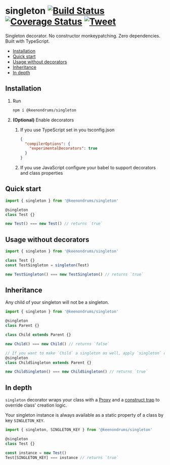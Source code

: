# singleton [![Build Status](https://travis-ci.org/keenondrums/singleton.svg?branch=master)](https://travis-ci.org/keenondrums/singleton) [![Coverage Status](https://coveralls.io/repos/github/keenondrums/singleton/badge.svg?branch=master)](https://coveralls.io/github/keenondrums/singleton?branch=master) [![Tweet](https://img.shields.io/twitter/url/http/shields.io.svg?style=social)](https://twitter.com/intent/tweet?text=Singleton.%20No%20constructor%20monkeypatching.%20Zero%20dependencies.%20Built%20with%20TypeScript.&url=https://github.com/keenondrums/singleton&hashtags=javascript,typescript,singleton,decorator)

Singleton decorator. No constructor monkeypatching. Zero dependencies. Built with TypeScript.

<!-- START doctoc generated TOC please keep comment here to allow auto update -->
<!-- DON'T EDIT THIS SECTION, INSTEAD RE-RUN doctoc TO UPDATE -->

- [Installation](#installation)
- [Quick start](#quick-start)
- [Usage without decorators](#usage-without-decorators)
- [Inheritance](#inheritance)
- [In depth](#in-depth)

<!-- END doctoc generated TOC please keep comment here to allow auto update -->

## Installation

1.  Run
    ```sh
    npm i @keenondrums/singleton
    ```
1.  **(Optional)** Enable decorators

    1. If you use TypeScript set in you tsconfig.json

       ```json
       {
         "compilerOptions": {
           "experimentalDecorators": true
         }
       }
       ```

    1. If you use JavaScript configure your babel to support decorators and class properties

## Quick start

```ts
import { singleton } from '@keenondrums/singleton'

@singleton
class Test {}

new Test() === new Test() // returns `true`
```

## Usage without decorators

```ts
import { singleton } from '@keenondrums/singleton'

class Test {}
const TestSingleton = singleton(Test)

new TestSingleton() === new TestSingleton() // returns `true`
```

## Inheritance

Any child of your singleton will not be a singleton.

```ts
import { singleton } from '@keenondrums/singleton'

@singleton
class Parent {}

class Child extends Parent {}

new Child() === new Child() // returns `false`

// If you want to make `Child` a singleton as well, apply `singleton` decorator directly to it
@singleton
class ChildSingleton extends Parent {}

new ChildSingleton() === new ChildSingleton() // returns `true`
```

## In depth

`singleton` decorator wraps your class with a [Proxy](https://developer.mozilla.org/en-US/docs/Web/JavaScript/Reference/Global_Objects/Proxy) and a [construct trap](https://developer.mozilla.org/en-US/docs/Web/JavaScript/Reference/Global_Objects/Proxy/handler/construct) to override class' creation logic.

Your singleton instance is always available as a static property of a class by key `SINGLETON_KEY`.

```ts
import { singleton, SINGLETON_KEY } from '@keenondrums/singleton'

@singleton
class Test {}

const instance = new Test()
Test[SINGLETON_KEY] === instance // returns `true`
```
